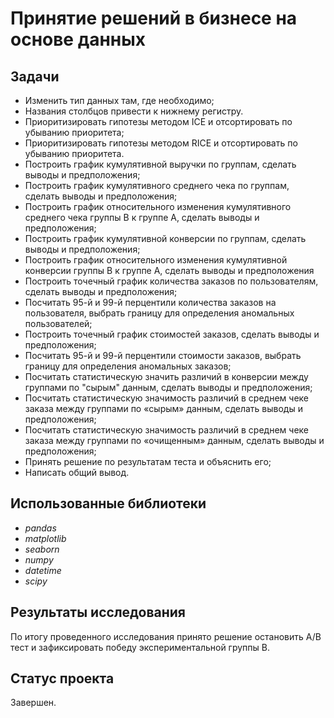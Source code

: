 # Принятие решений в бизнесе на основе данных

## Задачи
- Изменить тип данных там, где необходимо;
- Названия столбцов привести к нижнему регистру.
- Приоритизировать гипотезы методом ICE и отсортировать по убыванию приоритета;
- Приоритизировать гипотезы методом RICE и отсортировать по убыванию приоритета.
- Построить график кумулятивной выручки по группам, сделать выводы и предположения;
- Построить график кумулятивного среднего чека по группам, сделать выводы и предположения;
- Построить график относительного изменения кумулятивного среднего чека группы B к группе A, сделать выводы и предположения;
- Построить график кумулятивной конверсии по группам, сделать выводы и предположения;
- Построить график относительного изменения кумулятивной конверсии группы B к группе А, сделать выводы и предположения
- Построить точечный график количества заказов по пользователям, сделать выводы и предположения;
- Посчитать 95-й и 99-й перцентили количества заказов на пользователя, выбрать границу для определения аномальных пользователей;
- Построить точечный график стоимостей заказов, сделать выводы и предположения;
- Посчитать 95-й и 99-й перцентили стоимости заказов, выбрать границу для определения аномальных заказов;
- Посчитать статистическую значить различий в конверсии между группами по "сырым" данным, сделать выводы и предположения;
- Посчитать статистическую значимость различий в среднем чеке заказа между группами по «сырым» данным, сделать выводы и предположения;
- Посчитать статистическую значимость различий в среднем чеке заказа между группами по «очищенным» данным, сделать выводы и предположения;
- Принять решение по результатам теста и объяснить его;
- Написать общий вывод.

## Использованные библиотеки
- *pandas*
- *matplotlib*
- *seaborn*
- *numpy*
- *datetime*
- *scipy*

## Результаты исследования
По итогу проведенного исследования принято решение остановить A/B тест и зафиксировать победу экспериментальной группы B.

## Статус проекта
Завершен.

